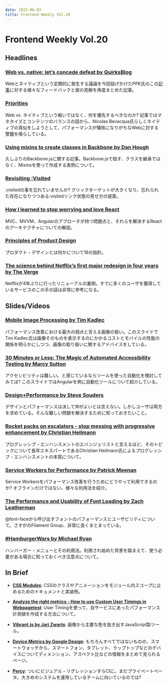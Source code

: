 ```yaml
---
date: 2015-06-03
title: Frontend Weekly Vol.20
---
```


# Frontend Weekly Vol.20

## Headlines

### [Web vs. native: let’s concede defeat by QuirksBlog](http://www.quirksmode.org/blog/archives/2015/05/web_vs_native_l.html)

Webとネイティブという定期的に発生する議論を今回投げかけたPPK氏のこの[記事](http://www.quirksmode.org/blog/archives/2015/05/tools_dont_solv.html)に対する様々なフィードバックと彼の見解を再度まとめた記事。

### [Priorities](http://ponyfoo.com/articles/priorities)

Web vs. ネイティブという戦いではなく、何を優先するべきなのか? 記事ではマネタイズとコンテンツのバランスの話から、Nicolas Bevacqua氏らしくネイティブの真似をしようとして、パフォーマンスが犠牲になりがちなWebに対する警鐘を鳴らしている。

### [Using mixins to create classes in Backbone by Dan Hough](http://danhough.com/blog/backbone-mixins/)

久しぶりのBackbone.jsに関する記事。Backbone.jsで指す、クラスを継承ではなく、Mixinsを使って作成する実例について。

### [Revisiting :Visited](http://joelcalifa.com/blog/revisiting-visited/)

:visitedの事を忘れていませんか? クリックターゲットが大きくなり、忘れられた存在になりつつある:visitedリンク状態の見せ方の提案。

### [How I learned to stop worrying and love React](http://firstdoit.com/react-1/)

MVC、MVVM、Angularのアプローチが持つ問題点と、それらを解決するReactのアーキテクチャについての解説。

### [Principles of Product Design](http://bokardo.com/principles-of-product-design/)

プロダクト・デザインとは何かについて18の指針。

### [The science behind Netflix’s first major redesign in four years by The Verge](http://www.theverge.com/2015/5/22/8642359/the-science-behind-the-new-netflix-design)

Netflixが4年ぶりに行ったリニューアルの裏側。すでに多くのユーザを獲得しているサービスのこの手の話は非常に参考になる。

## Slides/Videos

### [Mobile Image Processing by Tim Kadlec](https://speakerdeck.com/tkadlec/mobile-image-processing-at-velocity-sc-2015)

パフォーマンス改善における最大の弱点と言える画像の扱い。このスライドでTim Kadlec氏は画像そのものを表示するのにかかるコストとモバイルの性能の関係を明らかにしつつ、画像の取り扱いに関するアドバイスをしている。

### [30 Minutes or Less: The Magic of Automated Accessibility Testing by Marcy Sutton](http://marcysutton.github.io/a11y-automated-testing/#/)

アクセシビリティは難しい。と感じているならツールを使った自動化を検討してみては? このスライドではAngularを例に自動化ツールについて紹介している。

### [Design+Performance by Steve Souders](http://www.slideshare.net/souders/designperformance-velocity-2015)

デザインとパフォーマンスは決して仲がよいとは言えない。しかしユーザは両方を求めている。そんな難しい問題を解決するために知っておきたいこと。

### [Rocket packs on escalators - stop messing with progressive enhancement by Christian Heilmann](http://www.slideshare.net/cheilmann/rocket-packs-on-escalators-stop-messing-with-progressive-enhancement)

プログレッシブ・エンハンスメントのエバンジェリストと言えるほど、そのトピックについて長年エキスパートであるChristian Heilmann氏によるプログレッシブ・エンハンスメントの本質について。

### [Service Workers for Performance by Patrick Meenan](http://www.slideshare.net/patrickmeenan/service-workers-for-performance)

Service Workersをパフォーマンス改善を行うためにどうやって利用できるのか? オフラインだけではない、様々な利用法を紹介。

### [The Performance and Usability of Font Loading by Zach Leatherman](https://speakerdeck.com/zachleat/the-performance-and-usability-of-font-loading)

@font-faceから呼び出すフォントのパフォーマンスとユーザビリティについて。さすがのFilament Group、非常に良くまとまっている。

### [#HamburgerWars by Michael Ryan](http://www.slideshare.net/ryaninteractive/hamburger-wars-5-2015)

ハンバーガー・メニューとその利用法。利用され始めた背景を踏まえて、使う必要がある場合に知っておくべき注意点について。

## In Brief

- [**CSS Modules**](https://github.com/css-modules): CSSのクラスやアニメーションをモジュール内スコープに止めるためのドキュメントと実装例。

- [**Analyze the right metrics - How to use Custom User Timings in Webpagetest**](http://www.webperformance.io/custom-user-timings): User Timingを使って、自サービスにあったパフォーマンス計測値を作成する方法について。

- [**Vibrant.js by Jari Zwarts**](https://github.com/jariz/vibrant.js): 画像から主要な色を抜き出すJavaScript製ツール。

- [**Device Metrics by Google Design**](https://www.google.com/design/tool/devices/): もちろんすべてではないものの、スマートウォッチから、スマートフォン、タブレット、ラップトップなどのデバイスについてディメンション、アスペクト比などの情報をまとめて見られるページ。

- [**Percy**](https://percy.io/): ついにビジュアル・リグレッションすらCIに。まだプライベートベータ。大きめのシステムを運用しているチームに向いているのでは?
